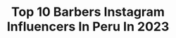 ---
title: Top 10 Barbers Instagram Influencers In Peru In 2023
description: >-
  Find top barbers Instagram influencers in Peru in 2023. Most popular hashtags: #barbershopconnect #nastybarbers #barbersinctv #freestyle.
platform: Instagram
hits: 17
text_top: Identify the best Instagram accounts on inBeat.
text_bottom: inBeat aggregates 17 Instagram influencers like this in Peru for you to work with.
profiles:
  - username: "carlosguerrero.28"
    fullname: >-
      ❌EL MAGO DE LA NAVAJA❌
    bio: >-
      🇵🇪 BARBER ARTIST 🔴 AMBASSADOR @andisperu ⚪️AMBASSADOR @derbyrazors 🔵AMBASSADOR @nishmanlatinamerica 💈HAIRCUTS $50 🏠SERVICE VIP$100 📲+51 950 625 018
    location: "Peru"
    followers: 31215
    engagement: 250
    commentsToLikes: 0.059818
    id: ck5c6fk3n5c0q0i11pv4yp23k
    verified: false
    hashtags: "#barbershop, #barbershopconnect, #barberstyle, #hairstyle"
  - username: "bryanchirinos"
    fullname: >-
      Bryan Stephano Chirinos Casanova
    bio: >-
      😈THE DEMON😈 🏆Barber Artist🏆 📚PRO - EDUCADOR💈 📍LIMA - PERU🇵🇪 OWNER : 💈Excelsior Studio💈 SPONSOR : @barber.culture
    location: "Peru"
    followers: 35808
    engagement: 157
    commentsToLikes: 0.014479
    id: ck15skouqdhq90i191ma077mu
    verified: false
    hashtags: ""
  - username: "dirova_"
    fullname: >-
      Diego Rojas V
    bio: >-
      26/💈peruvian barber💈 Educador y Técnico WAHL 🇵🇪. D'Perú BarberShop Av. Los Fresnos 1191 , las viñas , La Molina.
    location: "Peru"
    followers: 19289
    engagement: 465
    commentsToLikes: 0.002530
    id: ck6tzzz3mcuhy0j71xjadf7l0
    verified: false
    hashtags: "#tendencias, #fashion, #peruvian, #monkey"
  - username: "antonio.de.la.fuente"
    fullname: >-
      Antonio De La Fuente
    bio: >-
      Peruvian barber artist💈 Sígueme en Facebook #RoyaltyBarbershop Instagram: @royalty.barbershop ✈️💈
    location: "Peru"
    followers: 35953
    engagement: 91
    commentsToLikes: 0.037062
    id: ck5c6fkpl5c200i11z508kugr
    verified: false
    hashtags: "#babylissproperu, #nishmanlatinamerica, #euromax, #rockwell"
  - username: "aldairbarber08"
    fullname: >-
      Aldair Caja
    bio: >-
      Lima, Perú🇵🇪 Barbeiro Artista💈 #SoulNgg🔺👁 19 años🤪
    location: "Peru"
    followers: 14248
    engagement: 497
    commentsToLikes: 0.045650
    id: ck8t23in7y0mf0j789mda7y1a
    verified: false
    hashtags: "#thefinestbarbers, #barbersince98, #freestylecuts, #fade"
  - username: "tomlegendaryy"
    fullname: >-
      Tom Legendary 💎
    bio: >-
      
    location: "Peru"
    followers: 16519
    engagement: 335
    commentsToLikes: 0.048482
    id: ck5pziw7n173z0i11jb4u87e3
    verified: false
    hashtags: "#barbelove, #barbersarehiphop, #nastybarbers, #fadegame2raw"
  - username: "anghello_gonzaga"
    fullname: >-
      Anghello Giussepi
    bio: >-
      BARBERO ARTISTA 🇵🇪 ADM. DE @barberos_peruanos 🔝💈 Contacto :+51 981355754 CLASES DE BARBERIA PERSONALIZADAS💈 PUBLICIDAD AL DM 📨
    location: "Peru"
    followers: 22951
    engagement: 422
    commentsToLikes: 0.031640
    id: ck8t38re02cp20j78rqntcjgu
    verified: false
    hashtags: "#barberosdelperu, #barbeirosbrasileiros, #barbergame, #fadeuy"
  - username: "kidmayk"
    fullname: >-
      Mayk 👽
    bio: >-
      •Futurama 🛸 •Tag: #kidmayk 🔥 •Fb: kid Mayk •Tiktok: kidMayk #916598687 🇵🇪
    location: "Peru"
    followers: 70148
    engagement: 162
    commentsToLikes: 0.018403
    id: ck6tutuccidvo0j71tu7t9lul
    verified: false
    hashtags: "#kidmayk, #peluquerosinfluencers, #nastyunder10k, #fadespain"
  - username: "thebarberpost.peru_"
    fullname: >-
      The Barber Post Perú
    bio: >-
      Portal N1 🇵🇪💈 #️⃣ Usa : #thebarberpostperu
    location: "Peru"
    followers: 16881
    engagement: 176
    commentsToLikes: 0.092962
    id: ck9wf4by5n56q0j78kudupvoe
    verified: false
    hashtags: "#barbeirosbrasil, #colorssharpfade, #barberos, #barbersinctv"
  - username: "josecarlosnovoa"
    fullname: >-
      Josecarlos Novoa Guibovich
    bio: >-
      📊TeomaGlobal 💌 Presidente de la ONG: ULDE 🏆Director E. Teoma Force 🧩 Event Planner 🌎 Perú ✈️ 🇬🇷🇮🇹🇨🇭🇫🇷🇪🇸🇷🇺🇪🇬🇨🇱🇩🇴🇱🇷🇲🇽🇵🇦🇧🇸🇧🇷🇦🇷🇻🇦🇦🇪 🇨🇴 🇧🇶 🇦🇼 🇨🇼 🔜🇹🇭
    location: "Peru"
    followers: 17730
    engagement: 403
    commentsToLikes: 0.036052
    id: ck8szk1b0oqu00j78e106vp0m
    verified: false
    hashtags: "#latinoamerica, #traveller, #gymmotivation, #photography"
---